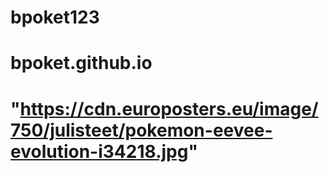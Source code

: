 # bpoket123
# bpoket.github.io 
# "https://cdn.europosters.eu/image/750/julisteet/pokemon-eevee-evolution-i34218.jpg"
